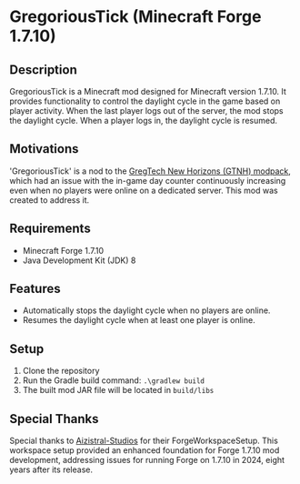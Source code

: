 # GregoriousTick (Minecraft Forge 1.7.10)

## Description
GregoriousTick is a Minecraft mod designed for Minecraft version 1.7.10. It provides functionality to control the daylight cycle in the game based on player activity. When the last player logs out of the server, the mod stops the daylight cycle. When a player logs in, the daylight cycle is resumed.

## Motivations
'GregoriousTick' is a nod to the  [GregTech New Horizons (GTNH) modpack](https://github.com/GTNewHorizons/GT-New-Horizons-Modpack), which had an issue with the in-game day counter continuously increasing even when no players were online on a dedicated server. This mod was created to address it.

## Requirements
- Minecraft Forge 1.7.10
- Java Development Kit (JDK) 8

## Features
- Automatically stops the daylight cycle when no players are online.
- Resumes the daylight cycle when at least one player is online.

## Setup
1. Clone the repository
2. Run the Gradle build command:
`.\gradlew build`
3. The built mod JAR file will be located in `build/libs`

## Special Thanks
Special thanks to [Aizistral-Studios](https://github.com/Aizistral-Studios/ForgeWorkspaceSetup) for their ForgeWorkspaceSetup.
This workspace setup provided an enhanced foundation for Forge 1.7.10 mod development, addressing issues for running Forge on 1.7.10 in 2024, eight years after its release.